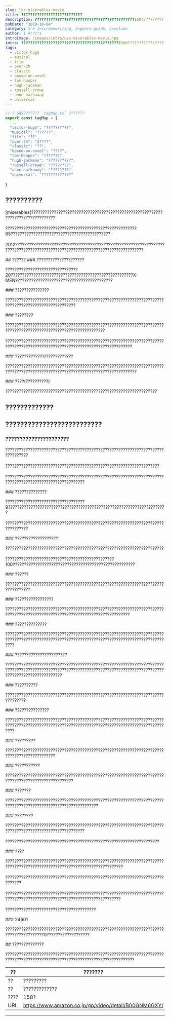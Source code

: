 ---slug: les-miserables-movie
title: ???????????????????????????description: ????????????????????????????????????????????160?????????????????????pubDate: "2019-10-04"category: 1 # 1=screenwriting, 2=genre-guide, 3=columnauthor: 1 #????1introImage: /images/intro/Les-miserables-movie.jpgintro: ????????????????????????????????????????????160?????????????????????tags:  - victor-hugo
  - musical
  - film
  - over-2h
  - classic
  - based-on-novel
  - tom-hooper
  - hugh-jackman
  - russell-crowe
  - anne-hathaway
  - universal
---```ts// ? GAS??????? `tagMap.ts` ???????export const tagMap = {  ...  "victor-hugo": "??????????",
  "musical": "??????",
  "film": "??",
  "over-2h": "2????",
  "classic": "??",
  "based-on-novel": "????",
  "tom-hooper": "???????",
  "hugh-jackman": "??????????",
  "russell-crowe": "????????",
  "anne-hathaway": "????????",
  "universal": "?????????????"
```} ## ??????????
<p>[miserables]????????????????????????????????????????????????????????????????????????????????<br><br>??????????????????????????????????????????????????????????95????????????????????????????????????????????<br>
<br>
2012???????????????????????????????????????????????????????????????????????????????????????????????????????????????????????????????</p> 
## ??????
### ?????????????????????
<p>????????????????????????????????20??????????????????????????????????????????????????????X-MEN???????????????????????????????????????????</p> 
### ???????????????
<p>?????????????????????????????????????????????????????????????????????????????????????????????????????</p> 
### ????????
<p>?????????????????????????????????????????????????????????????????????????????????????????????????????????????????? <br>
<br>
??????????????????????????????????????????????????????????????????????????????????????????????????????????????????????????????
</p> 
### ?????????????/????????????
<p>????????????????????????????????????????????????????????????????????????????????????????????????????????????????????????????????</p> 
### ????(??????????)
<p>???????????????????????????????????????????????????????????????????</p> 

## ?????????????
## ??????????????????????????
### ??????????????????????
<p>????????????????????????????????????????????????????????????????????????????????<br>
<br>
????????????????????????????????????????????????????????????????????<br>
<br>
?????????????????????????????????????????????????????????????????????????????????????????????????????????
</p> 
### ??????????????
<p>???????????????????????????????????9??????????????????????????????????????????????????????????????????????<br>
<br>
???????????????????????????????????????????????????????????????????????????????? 
</p> 
### ???????????????????
<p>??????????????????????????????????????????????????????????????????????<br>
<br>
????????????????????????????????????????????????100??????????????????????????????????????????????????????
</p> 
### ??????
<p>????????????????????????????????????????????????????????????????????????????????? </p> 
### ?????????????????
<p>????????????????????????????????????????????????????????????????????????????????????????????????????????????????????????????? </p> 
### ??????????????
<p>????????????????????????????????????????????????????????????????????????????????????????????????????????????????????????????????????????????????</p> 
### ???????????????????????
<p>?????????????????????????????????????????????????????????????????????????????????????????????????????????????????????????????????????????????????????????????????????</p> 
### ??????????
<p>???????????????????????????????????????????????????????????????????????????????</p> 
### ???????????????
<p>????????????????????????????????????????????????????????????????????????????????????????????????????????????????????????????????????????????????</p> 
### ?????????
<p>????????????????????????????????????????????????????????????????????????????????????????????</p>
### ???????????
<p>????????????????????????????????????????????????????????????????????????????????????????????????????</p>
### ???????
<p>???????????????????????????????????????????????????????????????????????????????????????????????????????????????</p>
### ????????
<p>?????????????????????????????????????????????????????????????????????????????????????????????????????????<br>
<br>
????????????????????????????????????????????????????????????????????
</p>
### ????
<p>??????????????????????????????????????????????????????????????????????????????????????????????????????????????????????????<br>
<br>
?????????????????????????????????????????????????????????????????????????????<br>
<br>
?????????????????????????????????????????????????????????????????????????????????????????????????????????????????????????<br>
<br>
????????????????????????????????????????</p>
### 24601
<p>???????????????????????????????????????????????????????????????????????????????????????0???????????????????</p>
## ??????????????
<p>???????????????????????????????????????????????????????????????????????????????????????????????????????????????????????????????</p> 

| ?? | ??????? || --- | --- || ?? | ????????? || ?? | ?????????????  || ???? | 158? || URL | https://www.amazon.co.jp/gp/video/detail/B00GNM6GXY/ |


 <!--:::????:::- ????1- ????2- ????3:::???????:::1. ????12. ????23. ????3:::??????GAS?????????:::[???????](https://example.com)![??????](/images/article/unique-id/sample.jpg)<a href="https://example.com" target="_blank" rel="noopener">???????</a>:::?:::| xxx | xxx ||----|------|| yyy | yyy || zzz | zzz |-->---